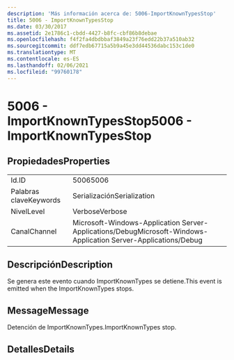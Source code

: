 ```yaml
---
description: 'Más información acerca de: 5006-ImportKnownTypesStop'
title: 5006 - ImportKnownTypesStop
ms.date: 03/30/2017
ms.assetid: 2e1786c1-cbdd-4427-b8fc-cbf86b8debae
ms.openlocfilehash: f4f2fa4dbdbbaf3849a23f76edd22b37a510ab32
ms.sourcegitcommit: ddf7edb67715a5b9a45e3dd44536dabc153c1de0
ms.translationtype: MT
ms.contentlocale: es-ES
ms.lasthandoff: 02/06/2021
ms.locfileid: "99760178"
---
```

# <a name="5006---importknowntypesstop"></a><span data-ttu-id="3d5bb-103">5006 - ImportKnownTypesStop</span><span class="sxs-lookup"><span data-stu-id="3d5bb-103">5006 - ImportKnownTypesStop</span></span>

## <a name="properties"></a><span data-ttu-id="3d5bb-104">Propiedades</span><span class="sxs-lookup"><span data-stu-id="3d5bb-104">Properties</span></span>  
  
|||  
|-|-|  
|<span data-ttu-id="3d5bb-105">Id.</span><span class="sxs-lookup"><span data-stu-id="3d5bb-105">ID</span></span>|<span data-ttu-id="3d5bb-106">5006</span><span class="sxs-lookup"><span data-stu-id="3d5bb-106">5006</span></span>|  
|<span data-ttu-id="3d5bb-107">Palabras clave</span><span class="sxs-lookup"><span data-stu-id="3d5bb-107">Keywords</span></span>|<span data-ttu-id="3d5bb-108">Serialización</span><span class="sxs-lookup"><span data-stu-id="3d5bb-108">Serialization</span></span>|  
|<span data-ttu-id="3d5bb-109">Nivel</span><span class="sxs-lookup"><span data-stu-id="3d5bb-109">Level</span></span>|<span data-ttu-id="3d5bb-110">Verbose</span><span class="sxs-lookup"><span data-stu-id="3d5bb-110">Verbose</span></span>|  
|<span data-ttu-id="3d5bb-111">Canal</span><span class="sxs-lookup"><span data-stu-id="3d5bb-111">Channel</span></span>|<span data-ttu-id="3d5bb-112">Microsoft-Windows-Application Server-Applications/Debug</span><span class="sxs-lookup"><span data-stu-id="3d5bb-112">Microsoft-Windows-Application Server-Applications/Debug</span></span>|  
  
## <a name="description"></a><span data-ttu-id="3d5bb-113">Descripción</span><span class="sxs-lookup"><span data-stu-id="3d5bb-113">Description</span></span>  

 <span data-ttu-id="3d5bb-114">Se genera este evento cuando ImportKnownTypes se detiene.</span><span class="sxs-lookup"><span data-stu-id="3d5bb-114">This event is emitted when the ImportKnownTypes stops.</span></span>  
  
## <a name="message"></a><span data-ttu-id="3d5bb-115">Message</span><span class="sxs-lookup"><span data-stu-id="3d5bb-115">Message</span></span>  

 <span data-ttu-id="3d5bb-116">Detención de ImportKnownTypes.</span><span class="sxs-lookup"><span data-stu-id="3d5bb-116">ImportKnownTypes stop.</span></span>  
  
## <a name="details"></a><span data-ttu-id="3d5bb-117">Detalles</span><span class="sxs-lookup"><span data-stu-id="3d5bb-117">Details</span></span>
